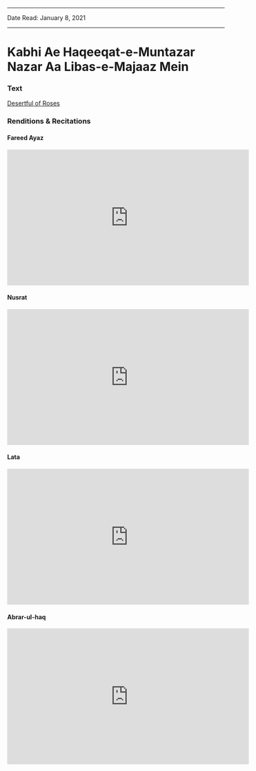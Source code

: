 
---

Date Read: January 8, 2021

---


# Kabhi Ae Haqeeqat-e-Muntazar Nazar Aa Libas-e-Majaaz Mein


### Text

[Desertful of Roses](http://www.columbia.edu/itc/mealac/pritchett/00urdu/iqbal/kabhiay.html)

### Renditions & Recitations

#### Fareed Ayaz

<iframe width="560" height="315" src="https://www.youtube.com/embed/PhWru5oRDME" title="YouTube video player" frameborder="0" allow="accelerometer; autoplay; clipboard-write; encrypted-media; gyroscope; picture-in-picture" allowfullscreen></iframe>

#### Nusrat

<iframe width="560" height="315" src="https://www.youtube.com/embed/cGf_j_vgXdw" title="YouTube video player" frameborder="0" allow="accelerometer; autoplay; clipboard-write; encrypted-media; gyroscope; picture-in-picture" allowfullscreen></iframe>

#### Lata

<iframe width="560" height="315" src="https://www.youtube.com/embed/iyNoPM6WFAg" title="YouTube video player" frameborder="0" allow="accelerometer; autoplay; clipboard-write; encrypted-media; gyroscope; picture-in-picture" allowfullscreen></iframe>

#### Abrar-ul-haq

<iframe width="560" height="315" src="https://www.youtube.com/embed/_lUYjpOn7wI" title="YouTube video player" frameborder="0" allow="accelerometer; autoplay; clipboard-write; encrypted-media; gyroscope; picture-in-picture" allowfullscreen></iframe>

